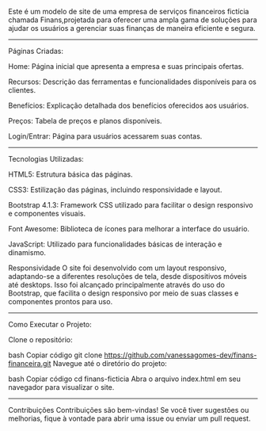 Este é um modelo de site de uma empresa de serviços financeiros fictícia chamada Finans,projetada para oferecer uma ampla gama de soluções
para ajudar os usuários a gerenciar suas finanças de maneira eficiente e segura.
___________________________________________________________________________________________________________________________________________________________________

Páginas Criadas:


Home: Página inicial que apresenta a empresa e suas principais ofertas.

Recursos: Descrição das ferramentas e funcionalidades disponíveis para os clientes.

Benefícios: Explicação detalhada dos benefícios oferecidos aos usuários.

Preços: Tabela de preços e planos disponíveis.

Login/Entrar: Página para usuários acessarem suas contas.

____________________________________________________________________________________________________________________________________________________________________

Tecnologias Utilizadas:


HTML5: Estrutura básica das páginas.

CSS3: Estilização das páginas, incluindo responsividade e layout.

Bootstrap 4.1.3: Framework CSS utilizado para facilitar o design responsivo e componentes visuais.

Font Awesome: Biblioteca de ícones para melhorar a interface do usuário.

JavaScript: Utilizado para funcionalidades básicas de interação e dinamismo.

Responsividade
O site foi desenvolvido com um layout responsivo, adaptando-se a diferentes resoluções de tela, desde dispositivos móveis até desktops. 
Isso foi alcançado principalmente através do uso do Bootstrap, que facilita o design responsivo por meio de suas classes e componentes prontos para uso.

_________________________________________________________________________________________________________________________________________________________________________

Como Executar o Projeto:

Clone o repositório:

bash
Copiar código
git clone https://github.com/vanessagomes-dev/finans-financeira.git
Navegue até o diretório do projeto:

bash
Copiar código
cd finans-ficticia
Abra o arquivo index.html em seu navegador para visualizar o site.
_____________________________________________________________________________________________________________________________________________________________________
Contribuições
Contribuições são bem-vindas! Se você tiver sugestões ou melhorias, fique à vontade para abrir uma issue ou enviar um pull request.
